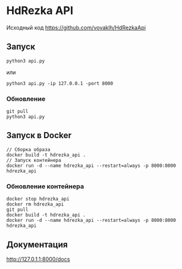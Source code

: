 # HdRezka API

Исходный код https://github.com/vovaklh/HdRezkaApi


## Запуск

```
python3 api.py
```
или
```
python3 api.py -ip 127.0.0.1 -port 8000
```

### Обновление

```
git pull
python3 api.py
```

## Запуск в Docker

```
// Сборка образа
docker build -t hdrezka_api .
// Запуск контейнера
docker run -d --name hdrezka_api --restart=always -p 8000:8000 hdrezka_api
```

### Обновление контейнера

```
docker stop hdrezka_api
docker rm hdrezka_api
git pull
docker build -t hdrezka_api .
docker run -d --name hdrezka_api --restart=always -p 8000:8000 hdrezka_api
```



## Документация
http://127.0.1.1:8000/docs